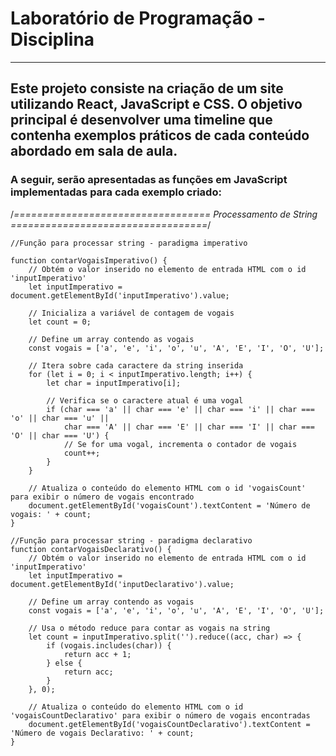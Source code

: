 # Laboratório de Programação - Disciplina
---
## Este projeto consiste na criação de um site utilizando React, JavaScript e CSS. O objetivo principal é desenvolver uma timeline que contenha exemplos práticos de cada conteúdo abordado em sala de aula.
### A seguir, serão apresentadas as funções em JavaScript implementadas para cada exemplo criado:
/*================================== Processamento de String ==================================*/

    //Função para processar string - paradigma imperativo
    
    function contarVogaisImperativo() {
        // Obtém o valor inserido no elemento de entrada HTML com o id 'inputImperativo'
        let inputImperativo = document.getElementById('inputImperativo').value;
    
        // Inicializa a variável de contagem de vogais
        let count = 0;
    
        // Define um array contendo as vogais
        const vogais = ['a', 'e', 'i', 'o', 'u', 'A', 'E', 'I', 'O', 'U'];
    
        // Itera sobre cada caractere da string inserida
        for (let i = 0; i < inputImperativo.length; i++) {
            let char = inputImperativo[i];
            
            // Verifica se o caractere atual é uma vogal
            if (char === 'a' || char === 'e' || char === 'i' || char === 'o' || char === 'u' ||
                char === 'A' || char === 'E' || char === 'I' || char === 'O' || char === 'U') {
                // Se for uma vogal, incrementa o contador de vogais
                count++;
            }
        }
    
        // Atualiza o conteúdo do elemento HTML com o id 'vogaisCount' para exibir o número de vogais encontrado
        document.getElementById('vogaisCount').textContent = 'Número de vogais: ' + count;
    }

    //Função para processar string - paradigma declarativo
    function contarVogaisDeclarativo() {
        // Obtém o valor inserido no elemento de entrada HTML com o id 'inputImperativo'
        let inputImperativo = document.getElementById('inputDeclarativo').value;
    
        // Define um array contendo as vogais
        const vogais = ['a', 'e', 'i', 'o', 'u', 'A', 'E', 'I', 'O', 'U'];
    
        // Usa o método reduce para contar as vogais na string
        let count = inputImperativo.split('').reduce((acc, char) => {
            if (vogais.includes(char)) {
                return acc + 1;
            } else {
                return acc;
            }
        }, 0);
    
        // Atualiza o conteúdo do elemento HTML com o id 'vogaisCountDeclarativo' para exibir o número de vogais encontradas
        document.getElementById('vogaisCountDeclarativo').textContent = 'Número de vogais Declarativo: ' + count;
    } 
